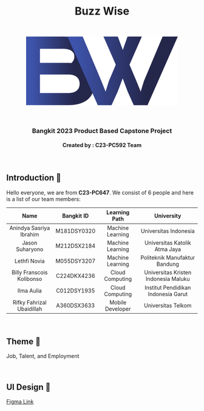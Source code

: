 <h1 align="center">Buzz Wise</h1>
<br>
<p align="center">
  <img src="https://github.com/BuzzWiseTeam/.github/blob/main/profile/BW.png">
</p>
<br>
<h3 align="center">Bangkit 2023 Product Based Capstone Project</h3>
<h4 align="center">Created by : C23-PC592 Team</h4>
<br>

## Introduction 👋
Hello everyone, we are from **C23-PC647**. We consist of 6 people and here is a list of our team members:

| Name | Bangkit ID | Learning Path | University |
| :---: | :---: | :---: | :---: |
| Anindya Sasriya Ibrahim  | M181DSY0320  | Machine Learning | Universitas Indonesia |
| Jason Suharyono | M212DSX2184  | Machine Learning | Universitas Katolik Atma Jaya |
| Lethfi Novia | M055DSY3207 | Machine Learning | Politeknik Manufaktur Bandung |
| Billy Franscois Kolibonso | C224DKX4236  | Cloud Computing | Universitas Kristen Indonesia Maluku |
| Ilma Aulia | C012DSY1935  | Cloud Computing | Institut Pendidikan Indonesia Garut |
| Rifky Fahrizal Ubaidillah | A360DSX3633 | Mobile Developer | Universitas Telkom |

<br>

## Theme 📖
Job, Talent, and Employment

<br>

## UI Design 🎨
<a href="https://www.figma.com/file/CRKQ6oejiJRMIpNdNH1D4i/Buzz-Wise-Design?type=design&node-id=0%3A1&t=Y3noAjsZymz7bvEx-1">Figma Link</a>

<br>
